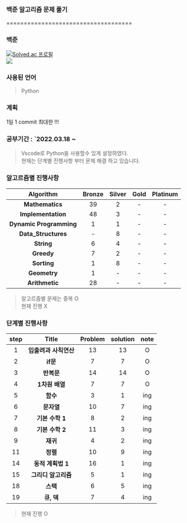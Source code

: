 ### 백준 알고리즘 문제 풀기
====================================
### 백준
[![Solved.ac
프로필](http://mazassumnida.wtf/api/v2/generate_badge?boj=sun980120)](https://solved.ac/sun980120)</br><img src="http://mazandi.herokuapp.com/api?handle=sun980120&theme=warm"/>
 
### 사용된 언어
> Python

### 계획
<p> 1일 1 commit 최대한  !!!</p>

### 공부기간 : `2022.03.18 ~
> Vscode로 Python을 사용할수 있게 설정하였다.<br>
> 현재는 단계별 진행사항 부터 문제 해결 하고 있습니다.

### 알고르즘별 진행사항
|      Algorithm       | Bronze | Silver | Gold | Platinum
|:---------------------:|:---:|:---:|:-----:|:-------------------:|
| <b>Mathematics</b> |  39  |  2  |   -   |          -          |
| <b>Implementation</b> |  48  |  3  |   -   |          -          |
| <b>Dynamic Programming</b> |  1  |  1  |   -   |          -          |
| <b>Data_Structures</b> |  -  |  8  |   -   |          -          |
| <b>String</b> |  6  |  4  |   -   |          -          |
| <b>Greedy</b> |  7  |  2  |   -   |          -          |
| <b>Sorting</b> |  1  |  8  |   -   |          -          |
| <b>Geometry</b> |  1  |  -  |   -   |          -          |
| <b>Arithmetic</b> |  28  |  -  |   -   |          -          |

> 알고르즘별 문제는 중복 O<br>
> 현재 진행 X

### 단계별 진행사항

|      step       | Title | Problem | solution | note |
|:---------------------:|:---:|:---:|:---:|:---:|
| 1 | <b>입출려과 사칙연산</b> |  13  |  13  |  O  |
| 2 | <b>if문</b> |  7  |  7  |  O  |
| 3 | <b>반복문</b> |  14  |  14  |  O  |
| 4 | <b>1차원 배열</b> |  7  |  7  |  O  |
| 5 | <b>함수</b> |  3  |  1  |  ing  |
| 6 | <b>문자열</b> |  10  |  7  |  ing  |
| 7 | <b>기본 수학 1</b> |  8  |  2  |  ing  |
| 8 | <b>기본 수학 2</b> |  11  |  3  |  ing  |
| 9 | <b>재귀</b> |  4  |  2  |  ing  |
| 11 | <b>정렬</b> |  10  |  9  |  ing  |
| 14 | <b>동적 계획법 1</b> |  16  |  1  |  ing  |
| 15 | <b>그리디 알고리즘</b> |  5  |  1  |  ing  |
| 18 | <b>스택</b> |  6  |  5  |  ing  |
| 19 | <b>큐, 덱</b> |  7  |  4  |  ing  |

> 현재 진행 O
